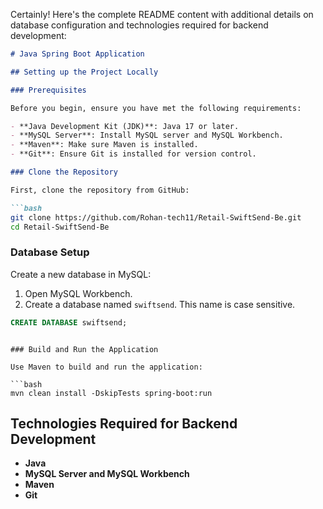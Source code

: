 Certainly! Here's the complete README content with additional details on database configuration and technologies required for backend development:

```markdown
# Java Spring Boot Application

## Setting up the Project Locally

### Prerequisites

Before you begin, ensure you have met the following requirements:

- **Java Development Kit (JDK)**: Java 17 or later.
- **MySQL Server**: Install MySQL server and MySQL Workbench.
- **Maven**: Make sure Maven is installed.
- **Git**: Ensure Git is installed for version control.

### Clone the Repository

First, clone the repository from GitHub:

```bash
git clone https://github.com/Rohan-tech11/Retail-SwiftSend-Be.git
cd Retail-SwiftSend-Be
```

### Database Setup

Create a new database in MySQL:

1. Open MySQL Workbench.
2. Create a database named `swiftsend`. This name is case sensitive.

```sql
CREATE DATABASE swiftsend;
```


```

### Build and Run the Application

Use Maven to build and run the application:

```bash
mvn clean install -DskipTests spring-boot:run
```

## Technologies Required for Backend Development

- **Java**
- **MySQL Server and MySQL Workbench**
- **Maven**
- **Git**
```

